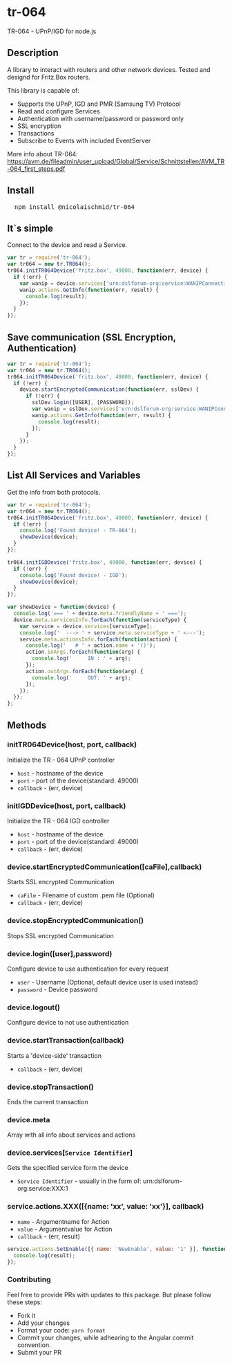 # tr-064

TR-064 - UPnP/IGD for node.js

## Description

A library to interact with routers and other network devices.
Tested and designd for Fritz.Box routers.

This library is capable of:

- Supports the UPnP, IGD and PMR (Samsung TV) Protocol
- Read and configure Services
- Authentication with username/password or password only
- SSL encryption
- Transactions
- Subscribe to Events with included EventServer

More info about TR-064: https://avm.de/fileadmin/user_upload/Global/Service/Schnittstellen/AVM_TR-064_first_steps.pdf

## Install

<pre>
  npm install @nicolaischmid/tr-064
</pre>

## It`s simple

Connect to the device and read a Service.

```javascript
var tr = require('tr-064');
var tr064 = new tr.TR064();
tr064.initTR064Device('fritz.box', 49000, function(err, device) {
  if (!err) {
    var wanip = device.services['urn:dslforum-org:service:WANIPConnection:1'];
    wanip.actions.GetInfo(function(err, result) {
      console.log(result);
    });
  }
});
```

## Save communication (SSL Encryption, Authentication)

```javascript
var tr = require('tr-064');
var tr064 = new tr.TR064();
tr064.initTR064Device('fritz.box', 49000, function(err, device) {
  if (!err) {
    device.startEncryptedCommunication(function(err, sslDev) {
      if (!err) {
        sslDev.login([USER], [PASSWORD]);
        var wanip = sslDev.services['urn:dslforum-org:service:WANIPConnection:1'];
        wanip.actions.GetInfo(function(err, result) {
          console.log(result);
        });
      }
    });
  }
});
```

## List All Services and Variables

Get the info from both protocols.

```javascript
var tr = require('tr-064');
var tr064 = new tr.TR064();
tr064.initTR064Device('fritz.box', 49000, function(err, device) {
  if (!err) {
    console.log('Found device! - TR-064');
    showDevice(device);
  }
});

tr064.initIGDDevice('fritz.box', 49000, function(err, device) {
  if (!err) {
    console.log('Found device! - IGD');
    showDevice(device);
  }
});

var showDevice = function(device) {
  console.log('=== ' + device.meta.friendlyName + ' ===');
  device.meta.servicesInfo.forEach(function(serviceType) {
    var service = device.services[serviceType];
    console.log('  ---> ' + service.meta.serviceType + ' <---');
    service.meta.actionsInfo.forEach(function(action) {
      console.log('   # ' + action.name + '()');
      action.inArgs.forEach(function(arg) {
        console.log('     IN : ' + arg);
      });
      action.outArgs.forEach(function(arg) {
        console.log('     OUT: ' + arg);
      });
    });
  });
};
```

## Methods

### initTR064Device(host, port, callback)

Initialize the TR - 064 UPnP controller

- `host` - hostname of the device
- `port` - port of the device(standard: 49000)
- `callback` - (err, device)

### initIGDDevice(host, port, callback)

Initialize the TR - 064 IGD controller

- `host` - hostname of the device
- `port` - port of the device(standard: 49000)
- `callback` - (err, device)

### device.startEncryptedCommunication([caFile],callback)

Starts SSL encrypted Communication

- `caFile` - Filename of custom .pem file (Optional)
- `callback` - (err, device)

### device.stopEncryptedCommunication()

Stops SSL encrypted Communication

### device.login([user],password)

Configure device to use authentication for every request

- `user` - Username (Optional, default device user is used instead)
- `password` - Device password

### device.logout()

Configure device to not use authentication

### device.startTransaction(callback)

Starts a 'device-side' transaction

- `callback` - (err, device)

### device.stopTransaction()

Ends the current transaction

### device.meta

Array with all info about services and actions

### device.services[`Service Identifier`]

Gets the specified service form the device

- `Service Identifier` - usually in the form of: urn:dslforum-org:service:XXX:1

### service.actions.XXX([{name: 'xx', value: 'xx'}], callback)

- `name` - Argumentname for Action
- `value` - Argumentvalue for Action
- `callback` - (err, result)

```javascript
service.actions.SetEnable([{ name: 'NewEnable', value: '1' }], function(err, result) {
  console.log(result);
});
```

### Contributing

Feel free to provide PRs with updates to this package. But please follow these steps:

- Fork it
- Add your changes
- Format your code: `yarn format`
- Commit your changes, while adhearing to the Angular commit convention.
- Submit your PR
